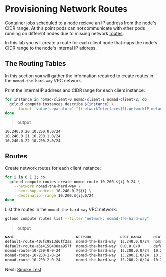 # Provisioning Network Routes
Container jobs scheduled to a node recieve an IP address from the node's CIDR range. At this point pods can not communicate with other pods running on different nodes due to missing network [routes](https://cloud.google.com/vpc/docs/routes).

In this lab you will create a route for each client node that maps the node's CIDR range to the node's internal IP address.

## The Routing Tables
In this section you will gather the information required to create routes in the `nomad-the-hard-way` VPC network.

Print the internal IP address and CIDR range for each client instance:
```bash
for instance in nomad-client-0 nomad-client-1 nomad-client-2; do
  gcloud compute instances describe ${instance} \
    --format 'value[separator=" "](networkInterfaces[0].networkIP,metadata.items[0].value)'
done
```

> output
```bash
10.240.0.20 10.200.0.0/24
10.240.0.21 10.200.1.0/24
10.240.0.22 10.200.2.0/24
```

## Routes
Create network routes for each client instance:
```bash
for i in 0 1 2; do
  gcloud compute routes create nomad-route-10-200-${i}-0-24 \
    --network nomad-the-hard-way \
    --next-hop-address 10.240.0.2${i} \
    --destination-range 10.200.${i}.0/24
done
```

List the routes in the `nomad-the-hard-way` VPC network:
```bash
gcloud compute routes list --filter "network: nomad-the-hard-way"
```

> output
```bash
NAME                            NETWORK             DEST_RANGE     NEXT_HOP                  PRIORITY
default-route-405fc9813d6ff2a2  nomad-the-hard-way  10.240.0.0/24  nomad-the-hard-way        0
default-route-a5e4150438aa957f  nomad-the-hard-way  0.0.0.0/0      default-internet-gateway  1000
nomad-route-10-200-0-0-24       nomad-the-hard-way  10.200.0.0/24  10.240.0.20               1000
nomad-route-10-200-1-0-24       nomad-the-hard-way  10.200.1.0/24  10.240.0.21               1000
nomad-route-10-200-2-0-24       nomad-the-hard-way  10.200.2.0/24  10.240.0.22               1000
```

Next: [Smoke Test](08-smoke-test.md)